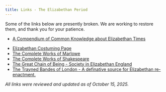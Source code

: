 ```yaml
---
title: Links - The Elizabethan Period
---
```


Some of the links below are presently broken. We are working to restore them, and thank you for your patience.

* [A Compendium of Common Knowledge about Elizabethan Times](https://www.elizabethan.org/compendium/home.html) <!-- Old link (http://renaissance.dm.net/compendium) -->
<!-- * [A guide for Elizabethan-Jacobian Studies - Warfare and Weaponry](http://www.personal.psu.edu/faculty/p/e/peg5/weapons.html) -->
* [Elizabethan Costuming Page](http://www.elizabethancostume.net/index.html) <!-- Old link (http://www.dnaco.net/~aleed/corsets/general.html) -->
* [The Complete Works of Marlowe](https://www.perseus.tufts.edu/hopper/searchresults?q=complete+works+of+marlowe&target=en&collections=Perseus%3Acollection%3AMarlowe) <!-- Old link (https://www.perseus.tufts.edu/Texts/Marlowe.html) -->
* [The Complete Works of Shakespeare](https://shakespeare.mit.edu/)
* [The Great Chain of Being - Society in Elizabethan England](https://steds.libguides.com/c.php?g=1303167&p=9576335) <!-- Old link (http://members.aol.com/chudnow/chain.htm) -->
* [The Trayned Bandes of London - A definative source for Elizabethan re-enactment.](https://web.archive.org/web/20060313161343/http://www.pbm.com/gardiners/bandes/Bands_Advert.html) <!-- Old link (http://www-personal.umich.edu/~jsingman/bandes.html) -->

*All links were reviewed and updated as of October 15, 2025.*
